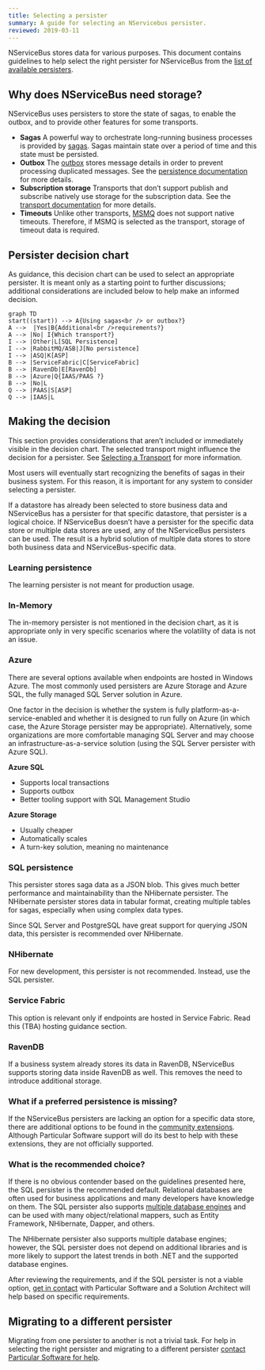 ```yaml
---
title: Selecting a persister
summary: A guide for selecting an NServicebus persister.
reviewed: 2019-03-11
---
```


NServiceBus stores data for various purposes. This document contains guidelines to help select the right persister for NServiceBus from the [list of available persisters](/persistence/#available-persisters).

## Why does NServiceBus need storage?

NServiceBus uses persisters to store the state of sagas, to enable the outbox, and to provide other features for some transports.

- **Sagas**
  A powerful way to orchestrate long-running business processes is provided by [sagas](/nservicebus/sagas/). Sagas maintain state over a period of time and this state must be persisted.
- **Outbox**
  The [outbox](nservicebus/outbox/) stores message details in order to prevent processing duplicated messages. See the [persistence documentation](http://nservicebus/outbox/#persistence) for more details.
- **Subscription storage**
  Transports that don’t support publish and subscribe natively use storage for the subscription data. See the [transport documentation](/transports/) for more details.
- **Timeouts**
  Unlike other transports, [MSMQ](/transports/msmq/) does not support native timeouts. Therefore, if MSMQ is selected as the transport, storage of timeout data is required.

## Persister decision chart

As guidance, this decision chart can be used to select an appropriate persister. It is meant only as a starting point to further discussions; additional considerations are included below to help make an informed decision.

```mermaid
graph TD
start((start)) --> A{Using sagas<br /> or outbox?}
A -->  |Yes|B{Additional<br />requirements?}
A --> |No| I{Which transport?}
I --> |Other|L[SQL Persistence]
I --> |RabbitMQ/ASB|J[No persistence]
I --> |ASQ|K[ASP]
B --> |ServiceFabric|C[ServiceFabric]
B --> |RavenDb|E[RavenDb]
B --> |Azure|Q{IAAS/PAAS ?}
B --> |No|L
Q --> |PAAS|S[ASP]
Q --> |IAAS|L
```
## Making the decision

This section provides considerations that aren’t included or immediately visible in the decision chart. The selected transport might influence the decision for a persister. See [Selecting a Transport](/transports/selecting.md) for more information.

Most users will eventually start recognizing the benefits of sagas in their business system. For this reason, it is important for any system to consider selecting a persister.

If a datastore has already been selected to store business data and NServiceBus has a persister for that specific datastore, that persister is a logical choice. If NServiceBus doesn’t have a persister for the specific data store or multiple data stores are used, any of the NServiceBus persisters can be used. The result is a hybrid solution of multiple data stores to store both business data and NServiceBus-specific data.

### Learning persistence

The learning persister is not meant for production usage.

### In-Memory

The in-memory persister is not mentioned in the decision chart, as it is appropriate only in very specific scenarios where the volatility of data is not an issue. 

### Azure

There are several options available when endpoints are hosted in Windows Azure. The most commonly used persisters are Azure Storage and Azure SQL, the fully managed SQL Server solution in Azure.

One factor in the decision is whether the system is fully platform-as-a-service-enabled and whether it is designed to run fully on Azure (in which case, the Azure Storage persister may be appropriate). Alternatively, some organizations are more comfortable managing SQL Server and may choose an infrastructure-as-a-service solution (using the SQL Server persister with Azure SQL).

**Azure SQL**

- Supports local transactions
- Supports outbox
- Better tooling support with SQL Management Studio

**Azure Storage**

- Usually cheaper
- Automatically scales
- A turn-key solution, meaning no maintenance

### SQL persistence

This persister stores saga data as a JSON blob. This gives much better performance and maintainability than the NHibernate persister. The NHibernate persister stores data in tabular format, creating multiple tables for sagas, especially when using complex data types.

Since SQL Server and PostgreSQL have great support for querying JSON data, this persister is recommended over NHibernate.

### NHibernate

For new development, this persister is not recommended. Instead, use the SQL persister.

### Service Fabric

This option is relevant only if endpoints are hosted in Service Fabric. Read this (TBA) hosting guidance section.

### RavenDB

If a business system already stores its data in RavenDB, NServiceBus supports storing data inside RavenDB as well. This removes the need to introduce additional storage.

### What if a preferred persistence is missing?

If the NServiceBus persisters are lacking an option for a specific data store, there are additional options to be found in the [community extensions](/components/#persisters). Although Particular Software support will do its best to help with these extensions, they are not officially supported.

### What is the recommended choice?

If there is no obvious contender based on the guidelines presented here, the SQL persister is the recommended default. Relational databases are often used for business applications and many developers have knowledge on them. The SQL persister also supports [multiple database engines](/persistence/sql/#supported-sql-implementations) and can be used with many object/relational mappers, such as Entity Framework, NHibernate, Dapper, and others.

The NHibernate persister also supports multiple database engines; however, the SQL persister does not depend on additional libraries and is more likely to support the latest trends in both .NET and the supported database engines.

After reviewing the requirements, and if the SQL persister is not a viable option, [get in contact](https://particular.net/support) with Particular Software and a Solution Architect will help based on specific requirements.

## Migrating to a different persister

Migrating from one persister to another is not a trivial task. For help in selecting the right persister and migrating to a different persister [contact Particular Software for help](https://particular.net/support).
